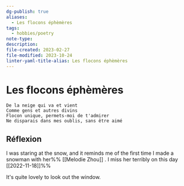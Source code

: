 ```yaml
---
dg-publish: true
aliases:
  - Les flocons éphèmères
tags:
  - hobbies/poetry
note-type: 
description: 
file-created: 2023-02-27
file-modified: 2023-10-24
linter-yaml-title-alias: Les flocons éphèmères
---
```


# Les flocons éphèmères

```
De la neige qui va et vient
Comme gens et autres divins
Flocon unique, permets-moi de t'admirer
Ne disparais dans mes oublis, sans être aimé
```

## Réflexion

I was staring at the snow, and it reminds me of the first time I made a snowman with her%% [[Melodie Zhou]] . I miss her terribly on this day [[2022-11-18]]%%

It's quite lovely to look out the window.
